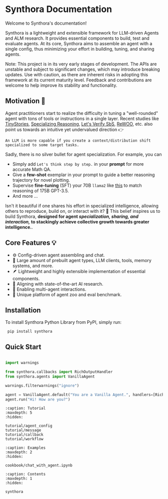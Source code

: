 <!-- LICENSE HEADER MANAGED BY add-license-header

Copyright 2024-2025 Syntropix-AI.org

Licensed under the Apache License, Version 2.0 (the "License");
you may not use this file except in compliance with the License.
You may obtain a copy of the License at

    http://www.apache.org/licenses/LICENSE-2.0

Unless required by applicable law or agreed to in writing, software
distributed under the License is distributed on an "AS IS" BASIS,
WITHOUT WARRANTIES OR CONDITIONS OF ANY KIND, either express or implied.
See the License for the specific language governing permissions and
limitations under the License.
-->

# Synthora Documentation

Welcome to Synthora's documentation!

Synthora is a lightweight and extensible framework for LLM-driven Agents and ALM research. It provides essential components to build, test and evaluate agents. At its core, Synthora aims to assemble an agent with a single config, thus minimizing your effort in building, tuning, and sharing agents.

Note: This project is in its very early stages of development. The APIs are unstable and subject to significant changes, which may introduce breaking updates. Use with caution, as there are inherent risks in adopting this framework at its current maturity level. Feedback and contributions are welcome to help improve its stability and functionality.

## Motivation 🧠
Agent practitioners start to realize the difficulty in tuning a "well-rounded" agent with tons of tools or instructions in a single layer.
Recent studies like [TinyStories](https://arxiv.org/abs/2301.12726), [Specializing Reasoning](https://arxiv.org/abs/2301.12726), [Let's Verify SbS](https://arxiv.org/abs/2305.20050), [ReWOO](https://arxiv.org/abs/2305.18323), etc. also point us towards an intuitive yet undervalued direction 👉

```
An LLM is more capable if you create a context/distribution shift specialized to some target tasks.
```
Sadly, there is no silver bullet for agent specialization. For example, you can
- Simply add `Let's think step by step.` in your **prompt** for more accurate Math QA.
- Give a **few-shot** exemplar in your prompt to guide a better reasoning trajectory for novel plotting.
- Supervise **fine-tuning** (SFT) your 70B `llama2` like [this](https://arxiv.org/abs/2305.20050) to match reasoning of 175B GPT-3.5.
- And more ...

Isn't it beautiful if one shares his effort in specialized intelligence, allowing others to reproduce, build on, or interact with it? 🤗 This belief inspires us to build Synthora,
**designed for agent *specialization, sharing, and interaction,* to stackingly achieve collective growth towards greater intelligence.**.

## Core Features 💡

- ⚙️ Config-driven agent assembling and chat.
- 🚀 Large amount of prebuilt agent types, LLM clients, tools, memory systems, and more.
- 🪶 Lightweight and highly extensible implementation of essential components.
- 🧪 Aligning with state-of-the-art AI research.
- 🤝 Enabling multi-agent interactions.
- 🦁 Unique platform of agent zoo and eval benchmark.

## Installation

To install Synthora Python Library from PyPI, simply run:

```shell Shell
 pip install synthora
```

## Quick Start


```python

import warnings

from synthora.callbacks import RichOutputHandler
from synthora.agents import VanillaAgent

warnings.filterwarnings("ignore")

agent = VanillaAgent.default("You are a Vanilla Agent.", handlers=[RichOutputHandler()])
agent.run("Hi! How are you?")
```

```{toctree}
:caption: Tutorial
:maxdepth: 5
:hidden:

tutorial/agent_config
tutorial/message
tutorial/callback
tutorial/workflow

```

```{toctree}
:caption: Examples
:maxdepth: 2
:hidden:

cookbook/chat_with_agent.ipynb
```

```{toctree}
:caption: Contents
:maxdepth: 1
:hidden:

synthora
```
